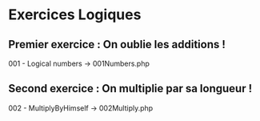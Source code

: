 # Exercices Logiques

## Premier exercice : On oublie les additions !
001 - Logical numbers -> 001Numbers.php

## Second exercice : On multiplie par sa longueur !
002 - MultiplyByHimself -> 002Multiply.php
